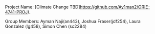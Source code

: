 Project Name: [Climate Change TBD]https://github.com/Ay1man2/ORIE-4741-PROJ).

Group Members: Ayman Naji(an443), Joshua Fraser(jdf254), Laura Gonzalez (lg458), Simon Chen (sc2284)
